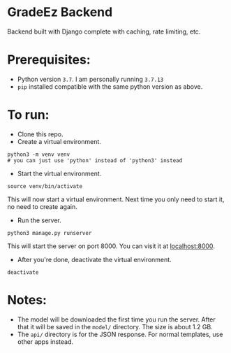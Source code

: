 # GradeEz Backend

Backend built with Django complete with caching, rate limiting, etc.

# Prerequisites:

- Python version `3.7`. I am personally running `3.7.13`
- `pip` installed compatible with the same python version as above.

# To run:

- Clone this repo.
- Create a virtual environment.
  
```
python3 -m venv venv
# you can just use 'python' instead of 'python3' instead
```
- Start the virtual environment.
  
```
source venv/bin/activate
```
This will now start a virtual environment. Next time you only need to start it, no need to create again.

- Run the server.

```
python3 manage.py runserver
```

This will start the server on port 8000. You can visit it at [localhost:8000](http://localhost:8000/).

- After you're done, deactivate the virtual environment.

```
deactivate
```

# Notes:

- The model will be downloaded the first time you run the server. After that it will be saved in the `model/` directory. The size is about 1.2 GB.
- The `api/` directory is for the JSON response. For normal templates, use other apps instead.